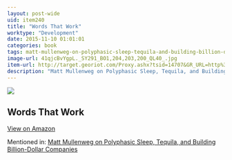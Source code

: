 ```yaml
---
layout: post-wide
uid: item240
title: "Words That Work"
worktype: "Development"
date: 2015-11-10 01:01:01
categories: book
tags: matt-mullenweg-on-polyphasic-sleep-tequila-and-building-billion-dollar-companies
image-url: 41qjcBvYgpL._SY291_BO1,204,203,200_QL40_.jpg
item-url: http://target.georiot.com/Proxy.ashx?tsid=14707&GR_URL=http%3A%2F%2Fwww.amazon.com%2FWords-That-Work-What-People%2Fdp%2F1401309291%2F
description: "Matt Mullenweg on Polyphasic Sleep, Tequila, and Building Billion-Dollar Companies"
---
```

<a href="http://target.georiot.com/Proxy.ashx?tsid=14707&GR_URL=http%3A%2F%2Fwww.amazon.com%2FWords-That-Work-What-People%2Fdp%2F1401309291%2F" target="blank"><img src="../../../../img/thumbs/41qjcBvYgpL._SY291_BO1,204,203,200_QL40_.jpg" class="prod-img"></a>
<h2>Words That Work</h2>
<p><a class="btn btn-primary" href="http://target.georiot.com/Proxy.ashx?tsid=14707&GR_URL=http%3A%2F%2Fwww.amazon.com%2FWords-That-Work-What-People%2Fdp%2F1401309291%2F" target="blank">View on Amazon</a><p>
<p>Mentioned in: <a href="http://fourhourworkweek.com/2015/02/09/matt-mullenweg/" target="blank">Matt Mullenweg on Polyphasic Sleep, Tequila, and Building Billion-Dollar Companies</a></p>
